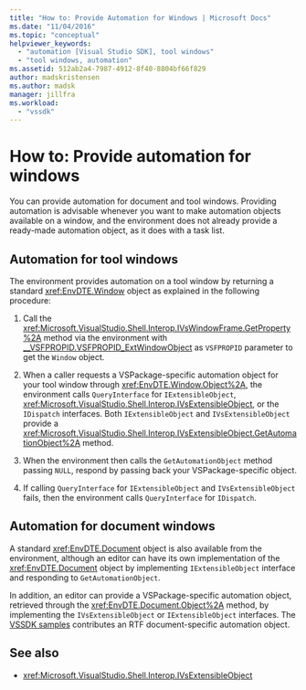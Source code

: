 ```yaml
---
title: "How to: Provide Automation for Windows | Microsoft Docs"
ms.date: "11/04/2016"
ms.topic: "conceptual"
helpviewer_keywords:
  - "automation [Visual Studio SDK], tool windows"
  - "tool windows, automation"
ms.assetid: 512ab2a4-7987-4912-8f40-8804bf66f829
author: madskristensen
ms.author: madsk
manager: jillfra
ms.workload:
  - "vssdk"
---
```

# How to: Provide automation for windows

You can provide automation for document and tool windows. Providing automation is advisable whenever you want to make automation objects available on a window, and the environment does not already provide a ready-made automation object, as it does with a task list.

## Automation for tool windows

The environment provides automation on a tool window by returning a standard <xref:EnvDTE.Window> object as explained in the following procedure:

1. Call the <xref:Microsoft.VisualStudio.Shell.Interop.IVsWindowFrame.GetProperty%2A> method via the environment with [__VSFPROPID.VSFPROPID_ExtWindowObject](<xref:Microsoft.VisualStudio.Shell.Interop.__VSFPROPID.VSFPROPID_ExtWindowObject>) as `VSFPROPID` parameter to get the `Window` object.

2. When a caller requests a VSPackage-specific automation object for your tool window through <xref:EnvDTE.Window.Object%2A>, the environment calls `QueryInterface` for `IExtensibleObject`, <xref:Microsoft.VisualStudio.Shell.Interop.IVsExtensibleObject>, or the `IDispatch` interfaces. Both `IExtensibleObject` and `IVsExtensibleObject` provide a <xref:Microsoft.VisualStudio.Shell.Interop.IVsExtensibleObject.GetAutomationObject%2A> method.

3. When the environment then calls the `GetAutomationObject` method passing `NULL`, respond by passing back your VSPackage-specific object.

4. If calling `QueryInterface` for `IExtensibleObject` and `IVsExtensibleObject` fails, then the environment calls `QueryInterface` for `IDispatch`.

## Automation for document windows

A standard <xref:EnvDTE.Document> object is also available from the environment, although an editor can have its own implementation of the <xref:EnvDTE.Document> object by implementing `IExtensibleObject` interface and responding to `GetAutomationObject`.

In addition, an editor can provide a VSPackage-specific automation object, retrieved through the <xref:EnvDTE.Document.Object%2A> method, by implementing the `IVsExtensibleObject` or `IExtensibleObject` interfaces. The [VSSDK samples](https://aka.ms/vs2015sdksamples) contributes an RTF document-specific automation object.

## See also

- <xref:Microsoft.VisualStudio.Shell.Interop.IVsExtensibleObject>